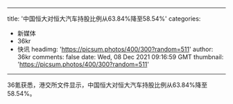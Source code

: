 
---
title: '中国恒大对恒大汽车持股比例从63.84%降至58.54%'
categories: 
 - 新媒体
 - 36kr
 - 快讯
headimg: 'https://picsum.photos/400/300?random=511'
author: 36kr
comments: false
date: Wed, 08 Dec 2021 09:16:59 GMT
thumbnail: 'https://picsum.photos/400/300?random=511'
---

<div>   
36氪获悉，港交所文件显示，中国恒大对恒大汽车持股比例从63.84%降至58.54%。  
</div>
            